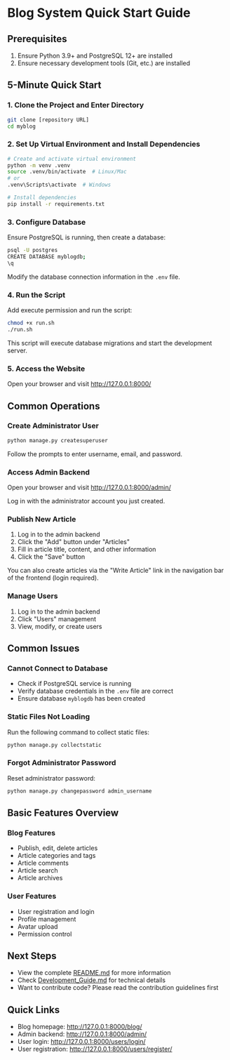 # Blog System Quick Start Guide

## Prerequisites

1. Ensure Python 3.9+ and PostgreSQL 12+ are installed
2. Ensure necessary development tools (Git, etc.) are installed

## 5-Minute Quick Start

### 1. Clone the Project and Enter Directory

```bash
git clone [repository URL]
cd myblog
```

### 2. Set Up Virtual Environment and Install Dependencies

```bash
# Create and activate virtual environment
python -m venv .venv
source .venv/bin/activate  # Linux/Mac
# or
.venv\Scripts\activate  # Windows

# Install dependencies
pip install -r requirements.txt
```

### 3. Configure Database

Ensure PostgreSQL is running, then create a database:

```bash
psql -U postgres
CREATE DATABASE myblogdb;
\q
```

Modify the database connection information in the `.env` file.

### 4. Run the Script

Add execute permission and run the script:

```bash
chmod +x run.sh
./run.sh
```

This script will execute database migrations and start the development server.

### 5. Access the Website

Open your browser and visit http://127.0.0.1:8000/

## Common Operations

### Create Administrator User

```bash
python manage.py createsuperuser
```

Follow the prompts to enter username, email, and password.

### Access Admin Backend

Open your browser and visit http://127.0.0.1:8000/admin/

Log in with the administrator account you just created.

### Publish New Article

1. Log in to the admin backend
2. Click the "Add" button under "Articles"
3. Fill in article title, content, and other information
4. Click the "Save" button

You can also create articles via the "Write Article" link in the navigation bar of the frontend (login required).

### Manage Users

1. Log in to the admin backend
2. Click "Users" management
3. View, modify, or create users

## Common Issues

### Cannot Connect to Database

- Check if PostgreSQL service is running
- Verify database credentials in the `.env` file are correct
- Ensure database `myblogdb` has been created

### Static Files Not Loading

Run the following command to collect static files:

```bash
python manage.py collectstatic
```

### Forgot Administrator Password

Reset administrator password:

```bash
python manage.py changepassword admin_username
```

## Basic Features Overview

### Blog Features

- Publish, edit, delete articles
- Article categories and tags
- Article comments
- Article search
- Article archives

### User Features

- User registration and login
- Profile management
- Avatar upload
- Permission control

## Next Steps

- View the complete [README.md](README.md) for more information
- Check [Development_Guide.md](Development_Guide.md) for technical details
- Want to contribute code? Please read the contribution guidelines first

## Quick Links

- Blog homepage: http://127.0.0.1:8000/blog/
- Admin backend: http://127.0.0.1:8000/admin/
- User login: http://127.0.0.1:8000/users/login/
- User registration: http://127.0.0.1:8000/users/register/ 